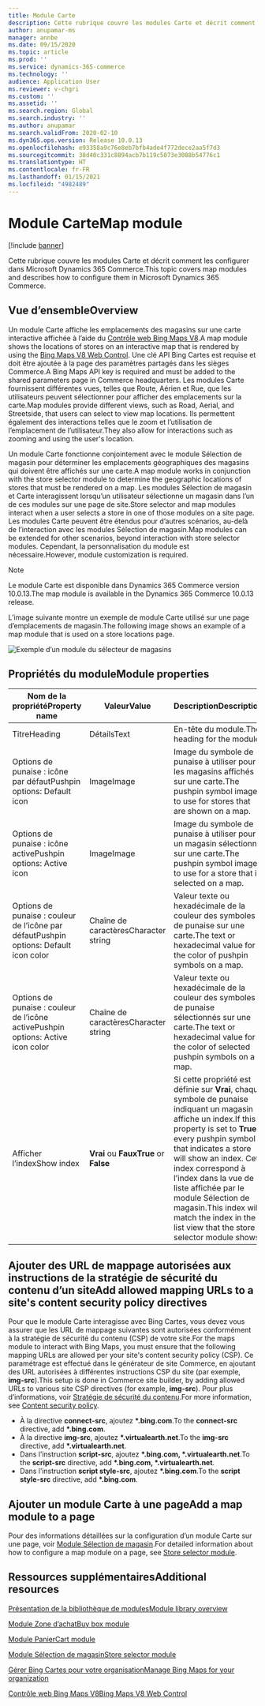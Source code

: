 ```yaml
---
title: Module Carte
description: Cette rubrique couvre les modules Carte et décrit comment les configurer dans Microsoft Dynamics 365 Commerce.
author: anupamar-ms
manager: annbe
ms.date: 09/15/2020
ms.topic: article
ms.prod: ''
ms.service: dynamics-365-commerce
ms.technology: ''
audience: Application User
ms.reviewer: v-chgri
ms.custom: ''
ms.assetid: ''
ms.search.region: Global
ms.search.industry: ''
ms.author: anupamar
ms.search.validFrom: 2020-02-10
ms.dyn365.ops.version: Release 10.0.13
ms.openlocfilehash: e93358a9c76e8eb7bfb4ade4f772dece2aa5f7d3
ms.sourcegitcommit: 38d40c331c8894acb7b119c5073e3088b54776c1
ms.translationtype: HT
ms.contentlocale: fr-FR
ms.lasthandoff: 01/15/2021
ms.locfileid: "4982489"
---
```

# <a name="map-module"></a><span data-ttu-id="c16df-103">Module Carte</span><span class="sxs-lookup"><span data-stu-id="c16df-103">Map module</span></span>

[!include [banner](includes/banner.md)]


<span data-ttu-id="c16df-104">Cette rubrique couvre les modules Carte et décrit comment les configurer dans Microsoft Dynamics 365 Commerce.</span><span class="sxs-lookup"><span data-stu-id="c16df-104">This topic covers map modules and describes how to configure them in Microsoft Dynamics 365 Commerce.</span></span>

## <a name="overview"></a><span data-ttu-id="c16df-105">Vue d’ensemble</span><span class="sxs-lookup"><span data-stu-id="c16df-105">Overview</span></span>

<span data-ttu-id="c16df-106">Un module Carte affiche les emplacements des magasins sur une carte interactive affichée à l’aide du [Contrôle web Bing Maps V8](https://docs.microsoft.com/bingmaps/v8-web-control/).</span><span class="sxs-lookup"><span data-stu-id="c16df-106">A map module shows the locations of stores on an interactive map that is rendered by using the [Bing Maps V8 Web Control](https://docs.microsoft.com/bingmaps/v8-web-control/).</span></span> <span data-ttu-id="c16df-107">Une clé API Bing Cartes est requise et doit être ajoutée à la page des paramètres partagés dans les sièges Commerce.</span><span class="sxs-lookup"><span data-stu-id="c16df-107">A Bing Maps API key is required and must be added to the shared parameters page in Commerce headquarters.</span></span> <span data-ttu-id="c16df-108">Les modules Carte fournissent différentes vues, telles que Route, Aérien et Rue, que les utilisateurs peuvent sélectionner pour afficher des emplacements sur la carte.</span><span class="sxs-lookup"><span data-stu-id="c16df-108">Map modules provide different views, such as Road, Aerial, and Streetside, that users can select to view map locations.</span></span> <span data-ttu-id="c16df-109">Ils permettent également des interactions telles que le zoom et l’utilisation de l’emplacement de l’utilisateur.</span><span class="sxs-lookup"><span data-stu-id="c16df-109">They also allow for interactions such as zooming and using the user's location.</span></span>

<span data-ttu-id="c16df-110">Un module Carte fonctionne conjointement avec le module Sélection de magasin pour déterminer les emplacements géographiques des magasins qui doivent être affichés sur une carte.</span><span class="sxs-lookup"><span data-stu-id="c16df-110">A map module works in conjunction with the store selector module to determine the geographic locations of stores that must be rendered on a map.</span></span> <span data-ttu-id="c16df-111">Les modules Sélection de magasin et Carte interagissent lorsqu’un utilisateur sélectionne un magasin dans l’un de ces modules sur une page de site.</span><span class="sxs-lookup"><span data-stu-id="c16df-111">Store selector and map modules interact when a user selects a store in one of those modules on a site page.</span></span> <span data-ttu-id="c16df-112">Les modules Carte peuvent être étendus pour d’autres scénarios, au-delà de l’interaction avec les modules Sélection de magasin.</span><span class="sxs-lookup"><span data-stu-id="c16df-112">Map modules can be extended for other scenarios, beyond interaction with store selector modules.</span></span> <span data-ttu-id="c16df-113">Cependant, la personnalisation du module est nécessaire.</span><span class="sxs-lookup"><span data-stu-id="c16df-113">However, module customization is required.</span></span>

> [!NOTE]
> <span data-ttu-id="c16df-114">Le module Carte est disponible dans Dynamics 365 Commerce version 10.0.13.</span><span class="sxs-lookup"><span data-stu-id="c16df-114">The map module is available in the Dynamics 365 Commerce 10.0.13 release.</span></span>

<span data-ttu-id="c16df-115">L’image suivante montre un exemple de module Carte utilisé sur une page d’emplacements de magasin.</span><span class="sxs-lookup"><span data-stu-id="c16df-115">The following image shows an example of a map module that is used on a store locations page.</span></span>

![Exemple d’un module du sélecteur de magasins](./media/ecommerce-Storelocator.PNG)

## <a name="module-properties"></a><span data-ttu-id="c16df-117">Propriétés du module</span><span class="sxs-lookup"><span data-stu-id="c16df-117">Module properties</span></span>

| <span data-ttu-id="c16df-118">Nom de la propriété</span><span class="sxs-lookup"><span data-stu-id="c16df-118">Property name</span></span>             | <span data-ttu-id="c16df-119">Valeur</span><span class="sxs-lookup"><span data-stu-id="c16df-119">Value</span></span>                 | <span data-ttu-id="c16df-120">Description</span><span class="sxs-lookup"><span data-stu-id="c16df-120">Description</span></span> |
|---------------------------|-----------------------|-------------|
| <span data-ttu-id="c16df-121">Titre</span><span class="sxs-lookup"><span data-stu-id="c16df-121">Heading</span></span> | <span data-ttu-id="c16df-122">Détails</span><span class="sxs-lookup"><span data-stu-id="c16df-122">Text</span></span> | <span data-ttu-id="c16df-123">En-tête du module.</span><span class="sxs-lookup"><span data-stu-id="c16df-123">The heading for the module.</span></span> |
| <span data-ttu-id="c16df-124">Options de punaise : icône par défaut</span><span class="sxs-lookup"><span data-stu-id="c16df-124">Pushpin options: Default icon</span></span> | <span data-ttu-id="c16df-125">Image</span><span class="sxs-lookup"><span data-stu-id="c16df-125">Image</span></span> | <span data-ttu-id="c16df-126">Image du symbole de punaise à utiliser pour les magasins affichés sur une carte.</span><span class="sxs-lookup"><span data-stu-id="c16df-126">The pushpin symbol image to use for stores that are shown on a map.</span></span> |
| <span data-ttu-id="c16df-127">Options de punaise : icône active</span><span class="sxs-lookup"><span data-stu-id="c16df-127">Pushpin options: Active icon</span></span> | <span data-ttu-id="c16df-128">Image</span><span class="sxs-lookup"><span data-stu-id="c16df-128">Image</span></span> | <span data-ttu-id="c16df-129">Image du symbole de punaise à utiliser pour un magasin sélectionné sur une carte.</span><span class="sxs-lookup"><span data-stu-id="c16df-129">The pushpin symbol image to use for a store that is selected on a map.</span></span> |
| <span data-ttu-id="c16df-130">Options de punaise : couleur de l’icône par défaut</span><span class="sxs-lookup"><span data-stu-id="c16df-130">Pushpin options: Default icon color</span></span> | <span data-ttu-id="c16df-131">Chaîne de caractères</span><span class="sxs-lookup"><span data-stu-id="c16df-131">Character string</span></span> | <span data-ttu-id="c16df-132">Valeur texte ou hexadécimale de la couleur des symboles de punaise sur une carte.</span><span class="sxs-lookup"><span data-stu-id="c16df-132">The text or hexadecimal value for the color of pushpin symbols on a map.</span></span> |
| <span data-ttu-id="c16df-133">Options de punaise : couleur de l’icône active</span><span class="sxs-lookup"><span data-stu-id="c16df-133">Pushpin options: Active icon color</span></span> | <span data-ttu-id="c16df-134">Chaîne de caractères</span><span class="sxs-lookup"><span data-stu-id="c16df-134">Character string</span></span> | <span data-ttu-id="c16df-135">Valeur texte ou hexadécimale de la couleur des symboles de punaise sélectionnés sur une carte.</span><span class="sxs-lookup"><span data-stu-id="c16df-135">The text or hexadecimal value for the color of selected pushpin symbols on a map.</span></span> |
| <span data-ttu-id="c16df-136">Afficher l’index</span><span class="sxs-lookup"><span data-stu-id="c16df-136">Show index</span></span> | <span data-ttu-id="c16df-137">**Vrai** ou **Faux**</span><span class="sxs-lookup"><span data-stu-id="c16df-137">**True** or **False**</span></span> | <span data-ttu-id="c16df-138">Si cette propriété est définie sur **Vrai**, chaque symbole de punaise indiquant un magasin affiche un index.</span><span class="sxs-lookup"><span data-stu-id="c16df-138">If this property is set to **True**, every pushpin symbol that indicates a store will show an index.</span></span> <span data-ttu-id="c16df-139">Cet index correspond à l’index dans la vue de liste affichée par le module Sélection de magasin.</span><span class="sxs-lookup"><span data-stu-id="c16df-139">This index will match the index in the list view that the store selector module shows.</span></span> |

## <a name="add-allowed-mapping-urls-to-a-sites-content-security-policy-directives"></a><span data-ttu-id="c16df-140">Ajouter des URL de mappage autorisées aux instructions de la stratégie de sécurité du contenu d’un site</span><span class="sxs-lookup"><span data-stu-id="c16df-140">Add allowed mapping URLs to a site's content security policy directives</span></span>

<span data-ttu-id="c16df-141">Pour que le module Carte interagisse avec Bing Cartes, vous devez vous assurer que les URL de mappage suivantes sont autorisées conformément à la stratégie de sécurité du contenu (CSP) de votre site.</span><span class="sxs-lookup"><span data-stu-id="c16df-141">For the maps module to interact with Bing Maps, you must ensure that the following mapping URLs are allowed per your site's content security policy (CSP).</span></span> <span data-ttu-id="c16df-142">Ce paramétrage est effectué dans le générateur de site Commerce, en ajoutant des URL autorisées à différentes instructions CSP du site (par exemple, **img-src**).</span><span class="sxs-lookup"><span data-stu-id="c16df-142">This setup is done in Commerce site builder, by adding allowed URLs to various site CSP directives (for example, **img-src**).</span></span> <span data-ttu-id="c16df-143">Pour plus d’informations, voir [Stratégie de sécurité du contenu](manage-csp.md).</span><span class="sxs-lookup"><span data-stu-id="c16df-143">For more information, see [Content security policy](manage-csp.md).</span></span> 

- <span data-ttu-id="c16df-144">À la directive **connect-src**, ajoutez **&#42;.bing.com**.</span><span class="sxs-lookup"><span data-stu-id="c16df-144">To the **connect-src** directive, add **&#42;.bing.com**.</span></span>
- <span data-ttu-id="c16df-145">À la directive **img-src**, ajoutez **&#42;.virtualearth.net**.</span><span class="sxs-lookup"><span data-stu-id="c16df-145">To the **img-src** directive, add **&#42;.virtualearth.net**.</span></span>
- <span data-ttu-id="c16df-146">Dans l’instruction **script-src**, ajoutez **&#42;.bing.com, &#42;.virtualearth.net**.</span><span class="sxs-lookup"><span data-stu-id="c16df-146">To the **script-src** directive, add **&#42;.bing.com, &#42;.virtualearth.net**.</span></span>
- <span data-ttu-id="c16df-147">Dans l’instruction **script style-src**, ajoutez **&#42;.bing.com**.</span><span class="sxs-lookup"><span data-stu-id="c16df-147">To the **script style-src** directive, add **&#42;.bing.com**.</span></span>

## <a name="add-a-map-module-to-a-page"></a><span data-ttu-id="c16df-148">Ajouter un module Carte à une page</span><span class="sxs-lookup"><span data-stu-id="c16df-148">Add a map module to a page</span></span>

<span data-ttu-id="c16df-149">Pour des informations détaillées sur la configuration d’un module Carte sur une page, voir [Module Sélection de magasin](store-selector.md).</span><span class="sxs-lookup"><span data-stu-id="c16df-149">For detailed information about how to configure a map module on a page, see [Store selector module](store-selector.md).</span></span> 
 
## <a name="additional-resources"></a><span data-ttu-id="c16df-150">Ressources supplémentaires</span><span class="sxs-lookup"><span data-stu-id="c16df-150">Additional resources</span></span>

[<span data-ttu-id="c16df-151">Présentation de la bibliothèque de modules</span><span class="sxs-lookup"><span data-stu-id="c16df-151">Module library overview</span></span>](starter-kit-overview.md)

[<span data-ttu-id="c16df-152">Module Zone d’achat</span><span class="sxs-lookup"><span data-stu-id="c16df-152">Buy box module</span></span>](add-buy-box.md)

[<span data-ttu-id="c16df-153">Module Panier</span><span class="sxs-lookup"><span data-stu-id="c16df-153">Cart module</span></span>](add-cart-module.md)

[<span data-ttu-id="c16df-154">Module Sélection de magasin</span><span class="sxs-lookup"><span data-stu-id="c16df-154">Store selector module</span></span>](store-selector.md)

[<span data-ttu-id="c16df-155">Gérer Bing Cartes pour votre organisation</span><span class="sxs-lookup"><span data-stu-id="c16df-155">Manage Bing Maps for your organization</span></span>](./dev-itpro/manage-bing-maps.md)

[<span data-ttu-id="c16df-156">Contrôle web Bing Maps V8</span><span class="sxs-lookup"><span data-stu-id="c16df-156">Bing Maps V8 Web Control</span></span>](https://docs.microsoft.com/bingmaps/v8-web-control/)
